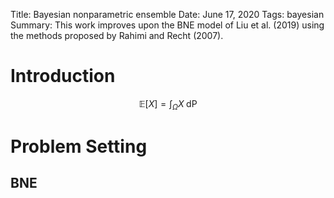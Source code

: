 Title:  Bayesian nonparametric ensemble
Date: June 17, 2020
Tags:  bayesian
Summary: This work improves upon the BNE model of Liu et al. (2019) using the methods proposed by Rahimi and Recht (2007).

# Introduction

$$
\mathbb{E}[X] = \int_{\Omega} X \;\text{dP}
$$

# Problem Setting

## BNE